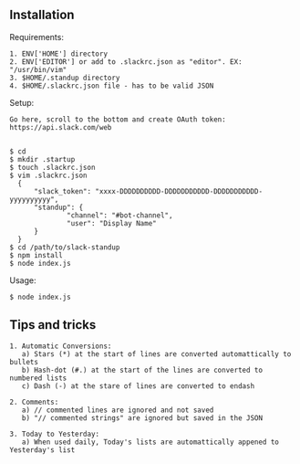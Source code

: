 Installation
------------

Requirements:

    1. ENV['HOME'] directory
    2. ENV['EDITOR'] or add to .slackrc.json as "editor". EX: "/usr/bin/vim"
    3. $HOME/.standup directory
    4. $HOME/.slackrc.json file - has to be valid JSON


Setup:

    Go here, scroll to the bottom and create OAuth token:
    https://api.slack.com/web


    $ cd
    $ mkdir .startup
    $ touch .slackrc.json
    $ vim .slackrc.json
      {
          "slack_token": "xxxx-DDDDDDDDDD-DDDDDDDDDDD-DDDDDDDDDDD-yyyyyyyyyy",
          "standup": {
                  "channel": "#bot-channel",
                  "user": "Display Name"
          }
      }
    $ cd /path/to/slack-standup
    $ npm install
    $ node index.js


Usage:

    $ node index.js


Tips and tricks
---------------

    1. Automatic Conversions:
       a) Stars (*) at the start of lines are converted automattically to bullets
       b) Hash-dot (#.) at the start of the lines are converted to numbered lists
       c) Dash (-) at the stare of lines are converted to endash

    2. Comments:
       a) // commented lines are ignored and not saved
       b) "// commented strings" are ignored but saved in the JSON

    3. Today to Yesterday:
       a) When used daily, Today's lists are automattically appened to Yesterday's list

